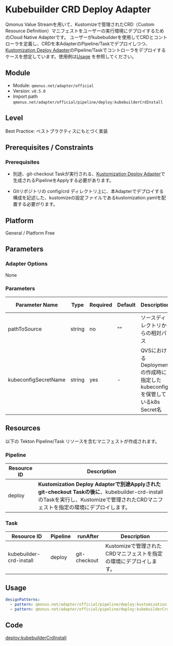 # Kubebuilder CRD Deploy Adapter
Qmonus Value Streamを用いて、Kustomizeで管理されたCRD（Custom Resource Definition）マニフェストをユーザーの実行環境にデプロイするためのCloud Native Adapterです。
ユーザーがkubebuilderを使用してCRDとコントローラを定義し、CRDを本AdapterのPipeline/Taskでデプロイしつつ、[Kustomization Deploy Adapter](./deploy-kustomization.md)のPipeline/Taskでコントローラをデプロイするケースを想定しています。使用例は[Usage](#usage) を参照してください。

## Module
- Module: `qmonus.net/adapter/official`
- Version: `v0.5.0`
- Import path `qmonus.net/adapter/official/pipeline/deploy:kubebuilderCrdInstall`

## Level
Best Practice: ベストプラクティスにもとづく実装

## Prerequisites / Constraints

### Prerequisites
* 別途、git-checkout Taskが実行される、[Kustomization Deploy Adapter](./deploy-kustomization.md)で生成されるPipelineをApplyする必要があります。

* Gitリポジトリの config/crd ディレクトリ上に、本Adapterでデプロイする構成を記述した、kustomizeの設定ファイルであるkustomization.yamlを配置する必要がります。

## Platform
General / Platform Free

## Parameters

### Adapter Options
None

### Parameters
| Parameter Name | Type | Required | Default | Description | Example | Auto Binding |
| --- | --- | --- | --- | --- | --- | --- |
| pathToSource | string | no | "" | ソースディレクトリからの相対パス | | no |
| kubeconfigSecretName | string | yes | - | QVSにおけるDeploymentの作成時に指定したkubeconfigを保管しているk8s Secret名 | | yes |

## Resources
以下の Tekton Pipeline/Task リソースを含むマニフェストが作成されます。

### Pipeline
| Resource ID | Description |
| --- | --- |
| deploy  | **Kustomization Deploy Adapterで別途Applyされたgit-checkout Taskの後に**、kubebuilder-crd-installのTaskを実行し、Kustomizeで管理されたCRDマニフェストを指定の環境にデプロイします。 |

### Task
| Resource ID | Pipeline | runAfter | Description |
| --- | --- | --- | --- |
| kubebuilder-crd-install | deploy | git-checkout | Kustomizeで管理されたCRDマニフェストを指定の環境にデプロイします。 |

## Usage
``` yaml
designPatterns:
  - pattern: qmonus.net/adapter/official/pipeline/deploy:kustomization # Kustomization Deploy Adapter も共に宣言することで、本Adapterが機能する
  - pattern: qmonus.net/adapter/official/pipeline/deploy:kubebuilderCrdInstall
```

## Code
[deploy:kubebuilderCrdInstall](../../pipeline/deploy/kubebuilderCrdInstall.cue)